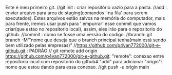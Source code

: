 Este é meu primeiro git.
//git init : criar repositório vazio para a pasta.
//add : enviar arquivo para área de staging(comandos ' na fila' para serem executados).
        Estes arquivos estão salvos na memória do computador, mais para frente, iremos usar push para ' empurrar' 
        esse commit que vamos criar(que estao no repositorio local), assim, eles irão para o repositorio do github.
//commit : como se fosse uma versão do codigo.
//branch: git branch -M'"nome que deseja que o branch principal tenha(main está sendo bem utilizado pelas empresas)"
//https://github.com/p4van772000/git-e-github.git : PADRÃO 
// git remote add origin https://github.com/p4van772000/git-e-github.git:
    "remote": conexao entre repositorio local com repositorio do github4
    "add" para adicionar
    "origin": nome que estou dando para essa conexao.
//git push -u origin main